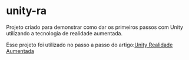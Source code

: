 # unity-ra
Projeto criado para demonstrar como dar os primeiros passos com Unity utilizando a tecnologia de realidade aumentada.

Esse projeto foi utilizado no passo a passo do artigo:[Unity Realidade Aumentada](https://imasters.com.br/perfil/thiagoadriano)
